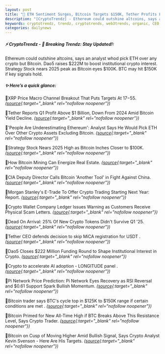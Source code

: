 ```yaml
---
layout: post
title: "🌅 ETH Sentiment Surges, Bitcoin Targets $150K, Tether Profits Fall Bitcoin News"
description: "[CryptoTrendz] - Ethereum could outshine altcoins, says an analyst whod pick ETH over any crypto but Bitcoin. Dao5 raises $222M to boost institutional crypto interest. Strategy Stock nears 2025 peak as Bitcoin eyes $100K. BTC may hit $150K if key signals hold."
keywords: cryptotrendz, trendz, cryptotrends, web3trends, organic, CEO, BTC, USDT, ETH, Mining, Network, Assets, Analyst, Crypto, AI, Trading, Bitcoin, Pi
categories: dailynews
---
```


##### ⚡ CryptoTrendz - 📌 *Breaking Trendz: Stay Updated!:*

Ethereum could outshine altcoins, says an analyst whod pick ETH over any crypto but Bitcoin. Dao5 raises $222M to boost institutional crypto interest. Strategy Stock nears 2025 peak as Bitcoin eyes $100K. BTC may hit $150K if key signals hold.

##### ✨ *Here’s a quick glance:*


🔹XRP Price Macro Channel Breakout That Puts Targets At $17-$55. *([source](https://s.avyag.com/39s7){:target="_blank" rel="nofollow noopener"})*

🔹Tether Reports Q1 Profit Above $1 Billion, Down From 2024 Amid Bitcoin Yield Decline. *([source](https://s.avyag.com/koax){:target="_blank" rel="nofollow noopener"})*

🔹'People Are Underestimating Ethereum': Analyst Says He Would Pick ETH Over Other Crypto Assets Excluding Bitcoin. *([source](https://s.avyag.com/ez8a){:target="_blank" rel="nofollow noopener"})*

🔹Strategy Stock Nears 2025 High as Bitcoin Inches Closer to $100K. *([source](https://s.avyag.com/v6xy){:target="_blank" rel="nofollow noopener"})*

🔹How Bitcoin Mining Can Energize Real Estate. *([source](https://s.avyag.com/izp7){:target="_blank" rel="nofollow noopener"})*

🔹CIA Deputy Director Calls Bitcoin 'Another Tool' in Fight Against China. *([source](https://s.avyag.com/zkyv){:target="_blank" rel="nofollow noopener"})*

🔹Morgan Stanley's E-Trade To Offer Crypto Trading Starting Next Year: Report. *([source](https://s.avyag.com/iva0){:target="_blank" rel="nofollow noopener"})*

🔹Crypto Wallet Company Ledger Issues Warning as Customers Receive Physical Scam Letters. *([source](https://s.avyag.com/40me){:target="_blank" rel="nofollow noopener"})*

🔹Dead On Arrival: 25% Of New Crypto Tokens Didn't Survive Q1 '25. *([source](https://s.avyag.com/3txq){:target="_blank" rel="nofollow noopener"})*

🔹Tether CEO defends decision to skip MiCA registration for USDT . *([source](https://s.avyag.com/5q3i){:target="_blank" rel="nofollow noopener"})*

🔹Dao5 Closes $222 Million Funding Round to Shape Institutional Interest in Crypto. *([source](https://s.avyag.com/tkg3){:target="_blank" rel="nofollow noopener"})*

🔹Crypto to accelerate AI adoption - LONGITUDE panel . *([source](https://s.avyag.com/4xb9){:target="_blank" rel="nofollow noopener"})*

🔹Pi Network Price Prediction: Pi Network Eyes Recovery as RSI Reversal and $0.61 Support Spark Bullish Momentum. *([source](https://s.avyag.com/cm1q){:target="_blank" rel="nofollow noopener"})*

🔹Bitcoin trader says BTC's cycle top in $125K to $150K range if certain conditions are met . *([source](https://s.avyag.com/h7mu){:target="_blank" rel="nofollow noopener"})*

🔹Bitcoin Primed for New All-Time High if BTC Breaks Above This Resistance Level, Says Crypto Trader. *([source](https://s.avyag.com/nj86){:target="_blank" rel="nofollow noopener"})*

🔹Bitcoin on Cusp of Moving Higher Amid Bullish Signal, Says Crypto Analyst Kevin Svenson - Here Are His Targets. *([source](https://s.avyag.com/zle6){:target="_blank" rel="nofollow noopener"})*
